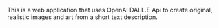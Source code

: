This is a web application that uses OpenAI DALL.E Api to create original,
realistic images and art from a short text description.


